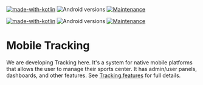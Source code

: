 
[![made-with-kotlin](https://img.shields.io/badge/Made%20with-Swift-1f425f.svg)](https://kotlinlang.org/)
![Android versions](https://img.shields.io/badge/iOS-23%20&#9472;%2033-blue.svg)
[![Maintenance](https://img.shields.io/badge/Maintained%3F-yes-green.svg)](https://github.com/ab-inbev-ghq/Tapit-Android/graphs/commit-activity)

[![made-with-kotlin](https://img.shields.io/badge/Made%20with-Kotlin-1f425f.svg)](https://kotlinlang.org/)
![Android versions](https://img.shields.io/badge/Android-13%20&#9472;%2016-blue.svg)
[![Maintenance](https://img.shields.io/badge/Maintained%3F-yes-green.svg)](https://github.com/ab-inbev-ghq/Tapit-Android/graphs/commit-activity)


# Mobile Tracking 

We are developing Tracking here. It's a system for native mobile platforms that allows the user to manage their sports center. It has admin/user panels, dashboards, and other features. See  [Tracking.features](FEATURES.md) for full details.

